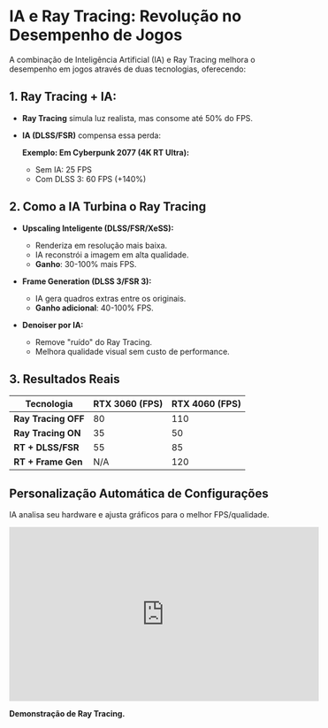 # IA e Ray Tracing: Revolução no Desempenho de Jogos

A combinação de Inteligência Artificial (IA) e Ray Tracing melhora o desempenho em jogos através de duas tecnologias, oferecendo:

## 1. Ray Tracing + IA: 

- **Ray Tracing** simula luz realista, mas consome até 50% do FPS.
- **IA (DLSS/FSR)** compensa essa perda:

    **Exemplo: Em Cyberpunk 2077 (4K RT Ultra):**

    - Sem IA: 25 FPS
    - Com DLSS 3: 60 FPS (+140%)

## 2. Como a IA Turbina o Ray Tracing

- **Upscaling Inteligente (DLSS/FSR/XeSS):**
    - Renderiza em resolução mais baixa.
    - IA reconstrói a imagem em alta qualidade.
    - **Ganho**: 30-100% mais FPS.

- **Frame Generation (DLSS 3/FSR 3):**
    - IA gera quadros extras entre os originais.
    - **Ganho adicional**: 40-100% FPS.

- **Denoiser por IA:**
    - Remove "ruído" do Ray Tracing.
    - Melhora qualidade visual sem custo de performance.

## 3. Resultados Reais

| Tecnologia              | RTX 3060 (FPS) | RTX 4060 (FPS) |
|-------------------------|----------------|----------------|
| **Ray Tracing OFF**      | 80             | 110            |
| **Ray Tracing ON**       | 35             | 50             |
| **RT + DLSS/FSR**        | 55             | 85             |
| **RT + Frame Gen**       | N/A            | 120            |

## Personalização Automática de Configurações

IA analisa seu hardware e ajusta gráficos para o melhor FPS/qualidade.

<iframe width="560" height="315" src="https://www.youtube.com/watch?v=7mLvO3H7dQc" frameborder="0" allowfullscreen></iframe>

**Demonstração de Ray Tracing.**

